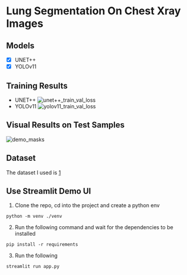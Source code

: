# Lung Segmentation On Chest Xray Images

## Models

- [x] UNET++
- [x] YOLOv11

## Training Results
- UNET++
![unet++_train_val_loss](https://github.com/user-attachments/assets/8ce5aaef-eaab-4a23-af9a-ee2d44a98c43)
- YOLOv11
![yolov11_train_val_loss](https://github.com/user-attachments/assets/2280d48d-36c7-458e-9d25-ffb7b0577b19)

## Visual Results on Test Samples
![demo_masks](https://github.com/user-attachments/assets/f806cd80-89e6-4307-952d-2b49984345b8)

## Dataset
The dataset I used is [1](https://www.kaggle.com/datasets/iamtapendu/chest-x-ray-lungs-segmentation)

## Use Streamlit Demo UI
1. Clone the repo, cd into the project and create a python env
```
python -m venv ./venv
```
2. Run the following command and wait for the dependencies to be installed
```
pip install -r requirements
```
3. Run the following
```
streamlit run app.py
```
